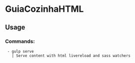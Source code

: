 # GuiaCozinhaHTML

## Usage

### Commands:
     - gulp serve
       | Serve content with html livereload and sass watchers

